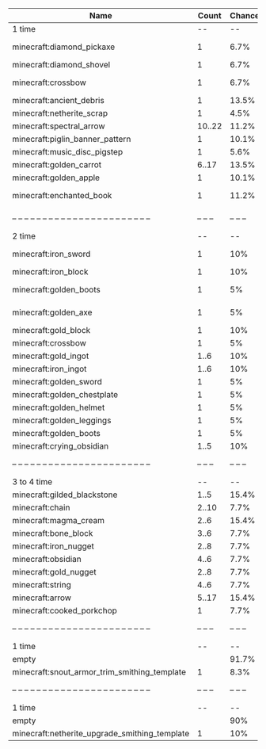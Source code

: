 | Name                                          | Count  | Chance | Weight | Comment                       |
| --------------------------------------------- | ------ | ------ | ------ | ----------------------------- |
| 1 time                                        |     -- |     -- |     -- |                               |
| minecraft:diamond_pickaxe                     |      1 |   6.7% |   6/89 | enchantments: #on_random_loot |
| minecraft:diamond_shovel                      |      1 |   6.7% |   6/89 |                               |
| minecraft:crossbow                            |      1 |   6.7% |   6/89 | enchantments: #on_random_loot |
| minecraft:ancient_debris                      |      1 |  13.5% |  12/89 |                               |
| minecraft:netherite_scrap                     |      1 |   4.5% |   4/89 |                               |
| minecraft:spectral_arrow                      | 10..22 |  11.2% |  10/89 |                               |
| minecraft:piglin_banner_pattern               |      1 |  10.1% |   9/89 |                               |
| minecraft:music_disc_pigstep                  |      1 |   5.6% |   5/89 |                               |
| minecraft:golden_carrot                       |  6..17 |  13.5% |  12/89 |                               |
| minecraft:golden_apple                        |      1 |  10.1% |   9/89 |                               |
| minecraft:enchanted_book                      |      1 |  11.2% |  10/89 | enchantments: soul_speed      |
| – – – – – – – – – – – – – – – – – – – – – – – | – – –  | – – –  | – – –  | – – – – – – – – – – – – – – – |
| 2 time                                        |     -- |     -- |     -- |                               |
| minecraft:iron_sword                          |      1 |    10% |   2/20 | enchantments: #on_random_loot |
| minecraft:iron_block                          |      1 |    10% |   2/20 |                               |
| minecraft:golden_boots                        |      1 |     5% |   1/20 | enchantments: soul_speed      |
| minecraft:golden_axe                          |      1 |     5% |   1/20 | enchantments: #on_random_loot |
| minecraft:gold_block                          |      1 |    10% |   2/20 |                               |
| minecraft:crossbow                            |      1 |     5% |   1/20 |                               |
| minecraft:gold_ingot                          |   1..6 |    10% |   2/20 |                               |
| minecraft:iron_ingot                          |   1..6 |    10% |   2/20 |                               |
| minecraft:golden_sword                        |      1 |     5% |   1/20 |                               |
| minecraft:golden_chestplate                   |      1 |     5% |   1/20 |                               |
| minecraft:golden_helmet                       |      1 |     5% |   1/20 |                               |
| minecraft:golden_leggings                     |      1 |     5% |   1/20 |                               |
| minecraft:golden_boots                        |      1 |     5% |   1/20 |                               |
| minecraft:crying_obsidian                     |   1..5 |    10% |   2/20 |                               |
| – – – – – – – – – – – – – – – – – – – – – – – | – – –  | – – –  | – – –  | – – – – – – – – – – – – – – – |
| 3 to 4 time                                   |     -- |     -- |     -- |                               |
| minecraft:gilded_blackstone                   |   1..5 |  15.4% |   2/13 |                               |
| minecraft:chain                               |  2..10 |   7.7% |   1/13 |                               |
| minecraft:magma_cream                         |   2..6 |  15.4% |   2/13 |                               |
| minecraft:bone_block                          |   3..6 |   7.7% |   1/13 |                               |
| minecraft:iron_nugget                         |   2..8 |   7.7% |   1/13 |                               |
| minecraft:obsidian                            |   4..6 |   7.7% |   1/13 |                               |
| minecraft:gold_nugget                         |   2..8 |   7.7% |   1/13 |                               |
| minecraft:string                              |   4..6 |   7.7% |   1/13 |                               |
| minecraft:arrow                               |  5..17 |  15.4% |   2/13 |                               |
| minecraft:cooked_porkchop                     |      1 |   7.7% |   1/13 |                               |
| – – – – – – – – – – – – – – – – – – – – – – – | – – –  | – – –  | – – –  | – – – – – – – – – – – – – – – |
| 1 time                                        |     -- |     -- |     -- |                               |
| empty                                         |        |  91.7% |  11/12 |                               |
| minecraft:snout_armor_trim_smithing_template  |      1 |   8.3% |   1/12 |                               |
| – – – – – – – – – – – – – – – – – – – – – – – | – – –  | – – –  | – – –  | – – – – – – – – – – – – – – – |
| 1 time                                        |     -- |     -- |     -- |                               |
| empty                                         |        |    90% |   9/10 |                               |
| minecraft:netherite_upgrade_smithing_template |      1 |    10% |   1/10 |                               |